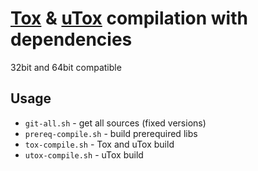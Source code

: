 #    [Tox](https://github.com/TokTok/c-toxcore) & [uTox](https://github.com/uTox/uTox) compilation with dependencies
32bit and 64bit compatible 

## Usage

* `git-all.sh` - get all sources (fixed versions)
* `prereq-compile.sh` - build prerequired libs
* `tox-compile.sh` - Tox and uTox build
* `utox-compile.sh` -  uTox build

